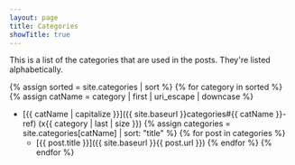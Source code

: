```yaml
---
layout: page
title: Categories
showTitle: true
---
```


This is a list of the categories that are used in the posts. They're listed alphabetically.

{% assign sorted = site.categories | sort %}
{% for category in sorted %}
{% assign catName = category | first | uri_escape | downcase %}
* [{{ catName | capitalize }}]({{ site.baseurl }}categories#{{ catName }}-ref) (x{{ category | last | size }})
{% assign categories = site.categories[catName] | sort: "title" %}
{% for post in categories %}
  * [{{ post.title }}]({{ site.baseurl }}{{ post.url }})
{% endfor %}
{% endfor %}
